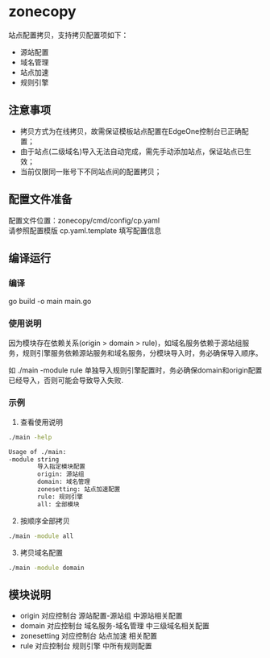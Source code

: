# zonecopy

站点配置拷贝，支持拷贝配置项如下：

- 源站配置
- 域名管理
- 站点加速
- 规则引擎

## 注意事项

- 拷贝方式为在线拷贝，故需保证模板站点配置在EdgeOne控制台已正确配置；
- 由于站点(二级域名)导入无法自动完成，需先手动添加站点，保证站点已生效；
- 当前仅限同一账号下不同站点间的配置拷贝；

## 配置文件准备

配置文件位置：zonecopy/cmd/config/cp.yaml   
请参照配置模版 cp.yaml.template 填写配置信息

## 编译运行

### 编译

go build -o main main.go

### 使用说明

因为模块存在依赖关系(origin > domain > rule)，如域名服务依赖于源站组服务，规则引擎服务依赖源站服务和域名服务，分模块导入时，务必确保导入顺序。

如 ./main -module rule 单独导入规则引擎配置时，务必确保domain和origin配置已经导入，否则可能会导致导入失败.

### 示例

1. 查看使用说明

```bash
./main -help

Usage of ./main:
-module string
        导入指定模块配置 
        origin: 源站组 
        domain: 域名管理 
        zonesetting: 站点加速配置 
        rule: 规则引擎 
        all: 全部模块
```

2. 按顺序全部拷贝

```bash
./main -module all   
```

3. 拷贝域名配置

```bash
./main -module domain
```

## 模块说明

- origin 对应控制台 源站配置-源站组 中源站相关配置
- domain 对应控制台 域名服务-域名管理 中三级域名相关配置
- zonesetting 对应控制台 站点加速 相关配置
- rule 对应控制台 规则引擎 中所有规则配置

